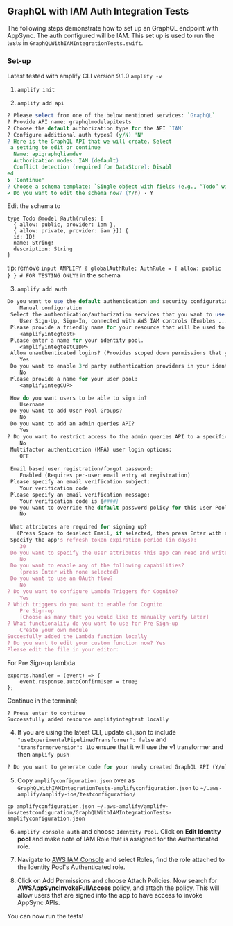 ## GraphQL with IAM Auth Integration Tests

The following steps demonstrate how to set up an GraphQL endpoint with AppSync. The auth configured will be IAM. This set up is used to run the tests in `GraphQLWithIAMIntegrationTests.swift`.

### Set-up

Latest tested with amplify CLI version 9.1.0 `amplify -v`

1. `amplify init`

2. `amplify add api`

```perl
? Please select from one of the below mentioned services: `GraphQL`
? Provide API name: graphqlmodelapitests
? Choose the default authorization type for the API `IAM`
? Configure additional auth types? (y/N) 'N'
? Here is the GraphQL API that we will create. Select
 a setting to edit or continue 
  Name: apigraphqliamdev 
  Authorization modes: IAM (default) 
  Conflict detection (required for DataStore): Disabl
ed 
❯ 'Continue'
? Choose a schema template: `Single object with fields (e.g., “Todo” with ID, name, description)`
✔ Do you want to edit the schema now? (Y/n) · Y
```
Edit the schema to
```
type Todo @model @auth(rules: [
  { allow: public, provider: iam }, 
  { allow: private, provider: iam }]) {
  id: ID!
  name: String!
  description: String
}

```
tip: remove `input AMPLIFY { globalAuthRule: AuthRule = { allow: public } } # FOR TESTING ONLY!` in the schema

3. `amplify add auth`
```perl
Do you want to use the default authentication and security configuration? 
    Manual configuration
 Select the authentication/authorization services that you want to use: 
    User Sign-Up, Sign-In, connected with AWS IAM controls (Enables ...)
 Please provide a friendly name for your resource that will be used to label this category in the project: 
    <amplifyintegtest>
 Please enter a name for your identity pool. 
    <amplifyintegtestCIDP>
 Allow unauthenticated logins? (Provides scoped down permissions that you can control via AWS IAM) 
    Yes
 Do you want to enable 3rd party authentication providers in your identity pool? 
    No
 Please provide a name for your user pool: 
    <amplifyintegCUP>

 How do you want users to be able to sign in? 
    Username
 Do you want to add User Pool Groups? 
    No
 Do you want to add an admin queries API? 
    Yes
? Do you want to restrict access to the admin queries API to a specific Group 
    No
 Multifactor authentication (MFA) user login options: 
    OFF
 
 Email based user registration/forgot password: 
    Enabled (Requires per-user email entry at registration)
 Please specify an email verification subject: 
    Your verification code
 Please specify an email verification message: 
    Your verification code is {####}
 Do you want to override the default password policy for this User Pool? 
    No
 
 What attributes are required for signing up? 
   (Press Space to deselect Email, if selected, then press Enter with none selected)
 Specify the app's refresh token expiration period (in days): 
    30
 Do you want to specify the user attributes this app can read and write? 
    No
 Do you want to enable any of the following capabilities?
    (press Enter with none selected)
 Do you want to use an OAuth flow? 
    No
? Do you want to configure Lambda Triggers for Cognito? 
    Yes
? Which triggers do you want to enable for Cognito
    Pre Sign-up
    [Choose as many that you would like to manually verify later]
? What functionality do you want to use for Pre Sign-up 
    Create your own module
Succesfully added the Lambda function locally
? Do you want to edit your custom function now? Yes
Please edit the file in your editor: 
```

For Pre Sign-up lambda

```
exports.handler = (event) => {
    event.response.autoConfirmUser = true;
};
```

Continue in the terminal;

```
? Press enter to continue
Successfully added resource amplifyintegtest locally
```

4. If you are using the latest CLI, update cli.json to include `"useExperimentalPipelinedTransformer": false` and `"transformerversion": 1`to ensure that it will use the v1 transformer and then `amplify push`

```perl
? Do you want to generate code for your newly created GraphQL API (Y/n) `n`
```

5. Copy `amplifyconfiguration.json` over as `GraphQLWithIAMIntegrationTests-amplifyconfiguration.json` to `~/.aws-amplify/amplify-ios/testconfiguration/`

```
cp amplifyconfiguration.json ~/.aws-amplify/amplify-ios/testconfiguration/GraphQLWithIAMIntegrationTests-amplifyconfiguration.json

```

6. `amplify console auth` and choose `Identity Pool`. Click on **Edit Identity pool** and make note of IAM Role that is assigned for the Authenticated role.

7. Navigate to [AWS IAM Console](https://console.aws.amazon.com/iam/home) and select Roles, find the role attached to the Identity Pool's Authenticated role.

8. Click on Add Permissions and choose Attach Policies. Now search for **AWSAppSyncInvokeFullAccess** policy, and attach the policy. This will allow users that are signed into the app to have access to invoke AppSync APIs.

You can now run the tests!
